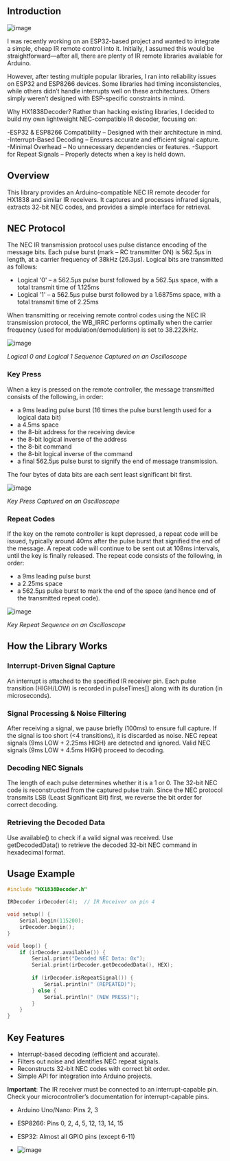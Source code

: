 ## Introduction

![image](https://github.com/user-attachments/assets/58449a8a-e302-431d-8ae5-4f6692c08533)

I was recently working on an ESP32-based project and wanted to integrate a simple, cheap IR remote control into it. Initially, I assumed this would be straightforward—after all, there are plenty of IR remote libraries available for Arduino.

However, after testing multiple popular libraries, I ran into reliability issues on ESP32 and ESP8266 devices. Some libraries had timing inconsistencies, while others didn’t handle interrupts well on these architectures. Others simply weren’t designed with ESP-specific constraints in mind.

Why HX1838Decoder?
Rather than hacking existing libraries, I decided to build my own lightweight NEC-compatible IR decoder, focusing on:

-ESP32 & ESP8266 Compatibility – Designed with their architecture in mind.
-Interrupt-Based Decoding – Ensures accurate and efficient signal capture.
-Minimal Overhead – No unnecessary dependencies or features.
-Support for Repeat Signals – Properly detects when a key is held down.

## Overview

This library provides an Arduino-compatible NEC IR remote decoder for HX1838 and similar IR receivers. It captures and processes infrared signals, extracts 32-bit NEC codes, and provides a simple interface for retrieval.



## NEC Protocol

The NEC IR transmission protocol uses pulse distance encoding of the message bits. Each pulse burst (mark – RC transmitter ON) is 562.5µs in length, at a carrier frequency of 38kHz (26.3µs). Logical bits are transmitted as follows: 

- Logical '0' – a 562.5µs pulse burst followed by a 562.5µs space, with a total transmit time of 1.125ms
- Logical '1' – a 562.5µs pulse burst followed by a 1.6875ms space, with a total transmit time of 2.25ms

When transmitting or receiving remote control codes using the NEC IR transmission protocol, the WB_IRRC performs optimally when the carrier frequency (used for modulation/demodulation) is set to 38.222kHz.


![image](https://github.com/user-attachments/assets/2194b772-ae63-45f3-abe9-25d183b078f0)

_Logical 0 and Logical 1 Sequence Captured on an Oscilloscope_

### Key Press

When a key is pressed on the remote controller, the message transmitted consists of the following, in order:

- a 9ms leading pulse burst (16 times the pulse burst length used for a logical data bit)
- a 4.5ms space
- the 8-bit address for the receiving device
- the 8-bit logical inverse of the address
- the 8-bit command
- the 8-bit logical inverse of the command
- a final 562.5µs pulse burst to signify the end of message transmission.

The four bytes of data bits are each sent least significant bit first.  

![image](https://github.com/user-attachments/assets/25b6e279-3dec-4f91-be2a-9b2d16449fdf)

_Key Press Captured on an Oscilloscope_

### Repeat Codes

If the key on the remote controller is kept depressed, a repeat code will be issued, typically around 40ms after the pulse burst that signified the end of the message. A repeat code will continue to be sent out at 108ms intervals, until the key is finally released. The repeat code consists of the following, in order:

- a 9ms leading pulse burst
- a 2.25ms space
- a 562.5µs pulse burst to mark the end of the space (and hence end of the transmitted repeat code).

![image](https://github.com/user-attachments/assets/21b733ec-a690-4374-aaa3-f16c91d5ce22)

_Key Repeat Sequence on an Oscilloscope_

## How the Library Works


### Interrupt-Driven Signal Capture

An interrupt is attached to the specified IR receiver pin. Each pulse transition (HIGH/LOW) is recorded in pulseTimes[] along with its duration (in microseconds).

### Signal Processing & Noise Filtering

After receiving a signal, we pause briefly (100ms) to ensure full capture. If the signal is too short (<4 transitions), it is discarded as noise. NEC repeat signals (9ms LOW + 2.25ms HIGH) are detected and ignored. Valid NEC signals (9ms LOW + 4.5ms HIGH) proceed to decoding.

### Decoding NEC Signals

The length of each pulse determines whether it is a 1 or 0. The 32-bit NEC code is reconstructed from the captured pulse train. Since the NEC protocol transmits LSB (Least Significant Bit) first, we reverse the bit order for correct decoding.

### Retrieving the Decoded Data

Use available() to check if a valid signal was received. Use getDecodedData() to retrieve the decoded 32-bit NEC command in hexadecimal format.

## Usage Example

```cpp
#include "HX1838Decoder.h"

IRDecoder irDecoder(4);  // IR Receiver on pin 4

void setup() {
    Serial.begin(115200);
    irDecoder.begin();
}

void loop() {
    if (irDecoder.available()) {
        Serial.print("Decoded NEC Data: 0x");
        Serial.print(irDecoder.getDecodedData(), HEX);
        
        if (irDecoder.isRepeatSignal()) {
            Serial.println(" (REPEATED)");
        } else {
            Serial.println(" (NEW PRESS)");
        }
    }
}
```

## Key Features

- Interrupt-based decoding (efficient and accurate).
- Filters out noise and identifies NEC repeat signals.
- Reconstructs 32-bit NEC codes with correct bit order.
- Simple API for integration into Arduino projects.


__Important__: The IR receiver must be connected to an interrupt-capable pin. Check your microcontroller’s documentation for interrupt-capable pins.

- Arduino Uno/Nano: Pins 2, 3
- ESP8266: Pins 0, 2, 4, 5, 12, 13, 14, 15
- ESP32: Almost all GPIO pins (except 6-11)

- ![image](https://github.com/user-attachments/assets/0f10852e-3eb2-495b-8deb-aa0d594b3cb9)

